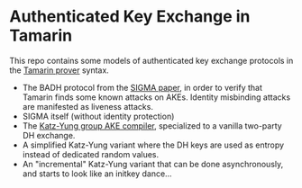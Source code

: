 Authenticated Key Exchange in Tamarin
=====================================

This repo contains some models of authenticated key exchange
protocols in the [Tamarin prover](https://tamarin-prover.github.io
)
syntax.

* The BADH protocol from the [SIGMA paper](http://webee.technion.ac.il/~hugo/sigma-pdf.pdf),
  in order to verify that Tamarin finds some known attacks on AKEs.  Identity
  misbinding attacks are manifested as liveness attacks.
* SIGMA itself (without identity protection)
* The [Katz-Yung group AKE compiler](http://www.cs.umd.edu/~jkatz/papers/multi-auth-full.pdf
),
  specialized to a vanilla two-party DH exchange.
* A simplified Katz-Yung variant where the DH keys are used as
  entropy instead of dedicated random values.
* An "incremental" Katz-Yung variant that can be done
  asynchronously, and starts to look like an initkey dance...
